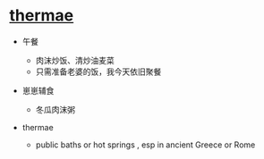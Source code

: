 # [thermae](https://github.com/jiemaoli/gitblog/issues/6)

- 午餐
   - 肉沫炒饭、清炒油麦菜
   - 只需准备老婆的饭，我今天依旧聚餐
  
- 崽崽辅食
   - 冬瓜肉沫粥

- thermae
   - public baths or hot springs , esp in ancient Greece or Rome
 